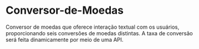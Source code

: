# Conversor-de-Moedas
Conversor de moedas que oferece interação textual com os usuários, proporcionando seis conversões de moedas distintas. A taxa de conversão será feita dinamicamente por meio de uma API. 
